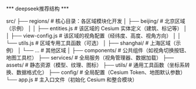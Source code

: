 *** deepseek推荐结构 ***

src/
├── regions/               # 核心目录：各区域模块化开发
│   ├── beijing/           # 北京区域（示例）
│   │   ├── entities.js    # 该区域的 Cesium 实体定义（建筑、标记等）
│   │   ├── view-config.js # 该区域的视角配置（经纬度、高度、视角方向）
│   │   └── utils.js       # 区域专用工具函数（可选）
│   ├── shanghai/          # 上海区域（示例）
│   └── ...                # 其他区域
│
├── components/            # 公共组件（如视角切换按钮、地图工具栏）
├── services/              # 全局服务（视角管理器、数据加载）
├── assets/                # 静态资源（模型、纹理、图标）
├── utils/                 # 通用工具函数（坐标系转换、数据格式化）
├── config/                # 全局配置（Cesium Token、地图默认参数）
└── app.js                 # 主入口文件（初始化 Cesium 和整合模块）